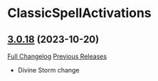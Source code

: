 # ClassicSpellActivations

## [3.0.18](https://github.com/rgd87/ClassicSpellActivations/tree/3.0.18) (2023-10-20)
[Full Changelog](https://github.com/rgd87/ClassicSpellActivations/compare/3.0.17...3.0.18) [Previous Releases](https://github.com/rgd87/ClassicSpellActivations/releases)

- Divine Storm change  
